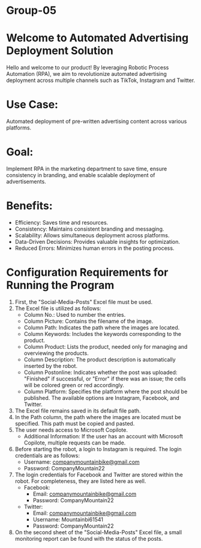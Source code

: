 # Group-05
# Welcome to Automated Advertising Deployment Solution

Hello and welcome to our product! By leveraging Robotic Process Automation (RPA), we aim to revolutionize automated advertising deployment across multiple channels such as TikTok, Instagram and Twitter.

# Use Case: 
Automated deployment of pre-written advertising content across various platforms.

# Goal:
Implement RPA in the marketing department to save time, ensure consistency in branding, and enable scalable deployment of advertisements.

# Benefits:
- Efficiency: Saves time and resources.
- Consistency: Maintains consistent branding and messaging.
- Scalability: Allows simultaneous deployment across platforms.
- Data-Driven Decisions: Provides valuable insights for optimization.
- Reduced Errors: Minimizes human errors in the posting process.

# Configuration Requirements for Running the Program
1. First, the "Social-Media-Posts" Excel file must be used.
2. The Excel file is utilized as follows:
   - Column No.: Used to number the entries.
   - Column Picture: Contains the filename of the image.
   - Column Path: Indicates the path where the images are located.
   - Column Keywords: Includes the keywords corresponding to the product.
   - Column Product: Lists the product, needed only for managing and overviewing the products.
   - Column Description: The product description is automatically inserted by the robot.
   - Column Postonline: Indicates whether the post was uploaded: "Finished" if successful, or "Error" if there was an issue; the cells will be colored green or red accordingly.
   - Column Platform: Specifies the platform where the post should be published. The available options are Instagram, Facebook, and Twitter.
3. The Excel file remains saved in its default file path.
4. In the Path column, the path where the images are located must be specified. This path must be copied and pasted.
5. The user needs access to Microsoft Copilote.
   - Additional Information: If the user has an account with Microsoft Copilote, multiple requests can be made.
6. Before starting the robot, a login to Instagram is required. The login credentials are as follows:
   - Username: companymountainbike@gmail.com
   - Password: CompanyMountain22
7. The login credentials for Facebook and Twitter are stored within the robot. For completeness, they are listed here as well.
   - Facebook:
     - Email: companymountainbike@gmail.com
     - Password: CompanyMountain22
   - Twitter:
     - Email: companymountainbike@gmail.com
     - Username: Mountainbi61541
     - Password: CompanyMountain22
8. On the second sheet of the "Social-Media-Posts" Excel file, a small monitoring report can be found with the status of the posts.